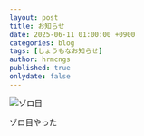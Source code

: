 ```yaml
---
layout: post
title: お知らせ
date: 2025-06-11 01:00:00 +0900
categories: blog
tags: [しょうもなお知らせ]
author: hrmcngs
published: true
onlydate: false
---
```


![ゾロ目](https://drowse-lab.github.io/Drowse-Lab/assets/image/post/IMG_0916.png)

ゾロ目やった
